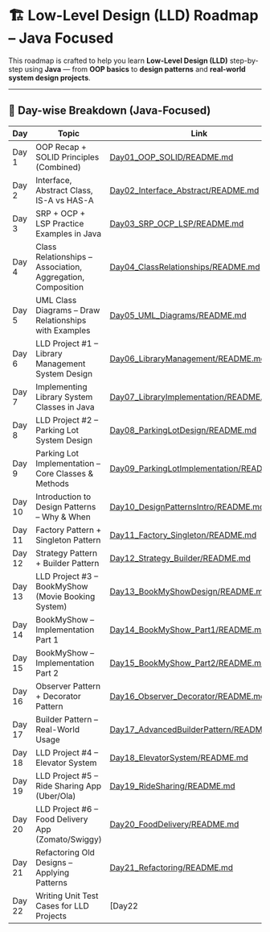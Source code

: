 # 🏗️ Low-Level Design (LLD) Roadmap – Java Focused

This roadmap is crafted to help you learn **Low-Level Design (LLD)** step-by-step using **Java** — from **OOP basics** to **design patterns** and **real-world system design projects**.

---

## 📅 Day-wise Breakdown (Java-Focused)

| Day | Topic | Link |
|------|-----------------------------|------------------------------|
| Day 1 | OOP Recap + SOLID Principles (Combined) | [Day01_OOP_SOLID/README.md](./Day1-OOP-SOLID-Java/README.md) |
| Day 2 | Interface, Abstract Class, IS-A vs HAS-A | [Day02_Interface_Abstract/README.md](./Day02_Interface_Abstract/README.md) |
| Day 3 | SRP + OCP + LSP Practice Examples in Java | [Day03_SRP_OCP_LSP/README.md](./Day03_SRP_OCP_LSP/README.md) |
| Day 4 | Class Relationships – Association, Aggregation, Composition | [Day04_ClassRelationships/README.md](./Day04_ClassRelationships/README.md) |
| Day 5 | UML Class Diagrams – Draw Relationships with Examples | [Day05_UML_Diagrams/README.md](./Day05_UML_Diagrams/README.md) |
| Day 6 | LLD Project #1 – Library Management System Design | [Day06_LibraryManagement/README.md](./Day06_LibraryManagement/README.md) |
| Day 7 | Implementing Library System Classes in Java | [Day07_LibraryImplementation/README.md](./Day07_LibraryImplementation/README.md) |
| Day 8 | LLD Project #2 – Parking Lot System Design | [Day08_ParkingLotDesign/README.md](./Day08_ParkingLotDesign/README.md) |
| Day 9 | Parking Lot Implementation – Core Classes & Methods | [Day09_ParkingLotImplementation/README.md](./Day09_ParkingLotImplementation/README.md) |
| Day 10 | Introduction to Design Patterns – Why & When | [Day10_DesignPatternsIntro/README.md](./Day10_DesignPatternsIntro/README.md) |
| Day 11 | Factory Pattern + Singleton Pattern | [Day11_Factory_Singleton/README.md](./Day11_Factory_Singleton/README.md) |
| Day 12 | Strategy Pattern + Builder Pattern | [Day12_Strategy_Builder/README.md](./Day12_Strategy_Builder/README.md) |
| Day 13 | LLD Project #3 – BookMyShow (Movie Booking System) | [Day13_BookMyShowDesign/README.md](./Day13_BookMyShowDesign/README.md) |
| Day 14 | BookMyShow – Implementation Part 1 | [Day14_BookMyShow_Part1/README.md](./Day14_BookMyShow_Part1/README.md) |
| Day 15 | BookMyShow – Implementation Part 2 | [Day15_BookMyShow_Part2/README.md](./Day15_BookMyShow_Part2/README.md) |
| Day 16 | Observer Pattern + Decorator Pattern | [Day16_Observer_Decorator/README.md](./Day16_Observer_Decorator/README.md) |
| Day 17 | Builder Pattern – Real-World Usage | [Day17_AdvancedBuilderPattern/README.md](./Day17_AdvancedBuilderPattern/README.md) |
| Day 18 | LLD Project #4 – Elevator System | [Day18_ElevatorSystem/README.md](./Day18_ElevatorSystem/README.md) |
| Day 19 | LLD Project #5 – Ride Sharing App (Uber/Ola) | [Day19_RideSharing/README.md](./Day19_RideSharing/README.md) |
| Day 20 | LLD Project #6 – Food Delivery App (Zomato/Swiggy) | [Day20_FoodDelivery/README.md](./Day20_FoodDelivery/README.md) |
| Day 21 | Refactoring Old Designs – Applying Patterns | [Day21_Refactoring/README.md](./Day21_Refactoring/README.md) |
| Day 22 | Writing Unit Test Cases for LLD Projects | [Day22
